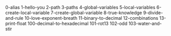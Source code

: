 0-alias
1-hello-you
2-path
3-paths
4-global-variables
5-local-variables
6-create-local-variable
7-create-global-variable
8-true-knowledge
9-divide-and-rule
10-love-exponent-breath
11-binary-to-decimal
12-combinations
13-print-float
100-decimal-to-hexadecimal
101-rot13
102-odd
103-water-and-stir
